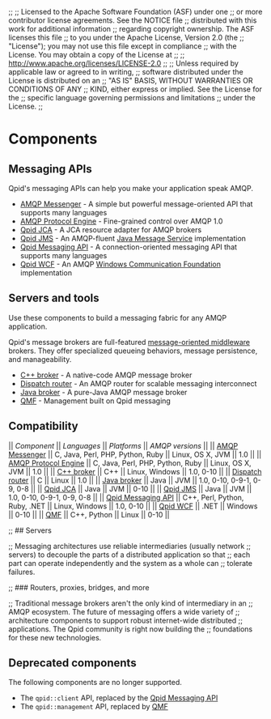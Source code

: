 ;;
;; Licensed to the Apache Software Foundation (ASF) under one
;; or more contributor license agreements.  See the NOTICE file
;; distributed with this work for additional information
;; regarding copyright ownership.  The ASF licenses this file
;; to you under the Apache License, Version 2.0 (the
;; "License"); you may not use this file except in compliance
;; with the License.  You may obtain a copy of the License at
;; 
;;   http://www.apache.org/licenses/LICENSE-2.0
;; 
;; Unless required by applicable law or agreed to in writing,
;; software distributed under the License is distributed on an
;; "AS IS" BASIS, WITHOUT WARRANTIES OR CONDITIONS OF ANY
;; KIND, either express or implied.  See the License for the
;; specific language governing permissions and limitations
;; under the License.
;;

# Components

## Messaging APIs

Qpid's messaging APIs can help you make your application speak AMQP.

 - [AMQP Messenger](messenger/index.html) - A simple but powerful message-oriented API that supports many languages
 - [AMQP Protocol Engine](protocol-engine/index.html) - Fine-grained control over AMQP 1.0
 - [Qpid JCA](qpid-jca/index.html) - A JCA resource adapter for AMQP brokers
 - [Qpid JMS](qpid-jms/index.html) - An AMQP-fluent [Java Message Service](http://en.wikipedia.org/wiki/Java_Message_Service) implementation
 - [Qpid Messaging API](messaging-api/index.html) - A connection-oriented messaging API that supports many languages
 - [Qpid WCF](qpid-wcf/index.html) - An AMQP [Windows Communication Foundation](http://msdn.microsoft.com/en-us/library/ms731082.aspx) implementation

## Servers and tools

Use these components to build a messaging fabric for any AMQP
application.

Qpid's message brokers are full-featured [message-oriented
middleware](http://en.wikipedia.org/wiki/Message-oriented_middleware)
brokers.  They offer specialized queueing behaviors, message
persistence, and manageability.

 - [C++ broker](cpp-broker/index.html) - A native-code AMQP message broker
 - [Dispatch router](dispatch-router/index.html) - An AMQP router for scalable messaging interconnect
 - [Java broker](java-broker/index.html) - A pure-Java AMQP message broker
 - [QMF](qmf/index.html) - Management built on Qpid messaging
 
## Compatibility

<div class="scroll" markdown="1">

  || *Component* || *Languages* || *Platforms* || *AMQP versions* ||
  || [AMQP Messenger]({{site_url}}/components/messenger/index.html) || C, Java, Perl, PHP, Python, Ruby || Linux, OS X, JVM || 1.0 ||
  || [AMQP Protocol Engine]({{site_url}}/components/protocol-engine/index.html) || C, Java, Perl, PHP, Python, Ruby || Linux, OS X, JVM || 1.0 ||
  || [C++ broker]({{site_url}}/components/cpp-broker/index.html) || C++ || Linux, Windows || 1.0, 0-10 ||
  || [Dispatch router]({{site_url}}/components/dispatch-router/index.html) || C || Linux || 1.0 ||
  || [Java broker]({{site_url}}/components/java-broker/index.html) || Java || JVM || 1.0, 0-10, 0-9-1, 0-9, 0-8 ||
  || [Qpid JCA]({{site_url}}/components/qpid-jca/index.html) || Java || JVM || 0-10 ||
  || [Qpid JMS]({{site_url}}/components/qpid-jms/index.html) || Java || JVM || 1.0, 0-10, 0-9-1, 0-9, 0-8 ||
  || [Qpid Messaging API]({{site_url}}/components/messaging-api/index.html) || C++, Perl, Python, Ruby, .NET || Linux, Windows || 1.0, 0-10 ||
  || [Qpid WCF]({{site_url}}/components/qpid-wcf/index.html) || .NET || Windows || 0-10 ||
  || [QMF]({{site_url}}/components/qmf/index.html) || C++, Python || Linux || 0-10 ||

</div>

;; ## Servers

;; Messaging architectures use reliable intermediaries (usually network
;; servers) to decouple the parts of a distributed application so that
;; each part can operate independently and the system as a whole can
;; tolerate failures.

;; ### Routers, proxies, bridges, and more

;; Traditional message brokers aren't the only kind of intermediary in an
;; AMQP ecosystem.  The future of messaging offers a wide variety of
;; architecture components to support robust internet-wide distributed
;; applications.  The Qpid community is right now building the
;; foundations for these new technologies.

## Deprecated components

The following components are no longer supported.

 - The `qpid::client` API, replaced by the [Qpid Messaging API](messaging-api/index.html)
 - The `qpid::management` API, replaced by [QMF](qmf/index.html)

